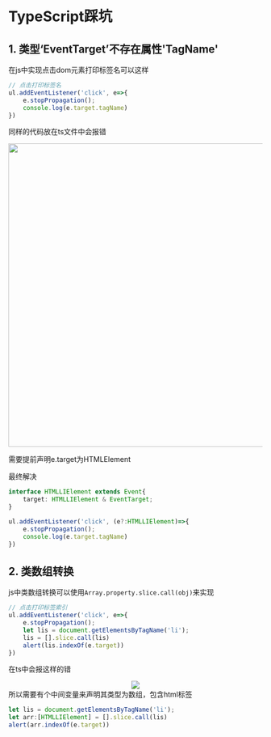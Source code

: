 # TypeScript踩坑

## 1. 类型‘EventTarget’不存在属性'TagName'

在js中实现点击dom元素打印标签名可以这样

```js
// 点击打印标签名
ul.addEventListener('click', e=>{
    e.stopPropagation();
    console.log(e.target.tagName)
})
```

同样的代码放在ts文件中会报错

<img src="https://qiniu.s001.xin/ufv20.jpg" width=600>

需要提前声明e.target为HTMLElement

最终解决

```ts
interface HTMLLIElement extends Event{
    target: HTMLLIElement & EventTarget;
}

ul.addEventListener('click', (e?:HTMLLIElement)=>{
    e.stopPropagation();
    console.log(e.target.tagName)
})
```

## 2. 类数组转换

js中类数组转换可以使用`Array.property.slice.call(obj)`来实现

```js
// 点击打印标签索引
ul.addEventListener('click', e=>{
    e.stopPropagation();
    let lis = document.getElementsByTagName('li');
    lis = [].slice.call(lis)
    alert(lis.indexOf(e.target))
})
```

在ts中会报这样的错

<center><img src="https://qiniu.s001.xin/jtq2x.jpg"></center>
所以需要有个中间变量来声明其类型为数组，包含html标签

```js
let lis = document.getElementsByTagName('li');
let arr:[HTMLLIElement] = [].slice.call(lis)
alert(arr.indexOf(e.target))
```


